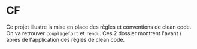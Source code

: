 # CF

Ce projet illustre la mise en place des règles et conventions de clean code. On va retrouver `couplagefort` et `rendu`.
Ces 2 dossier montrent l'avant / après de l'application des règles de clean code.